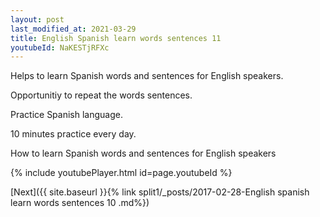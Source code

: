 ```yaml
---
layout: post
last_modified_at: 2021-03-29
title: English Spanish learn words sentences 11 
youtubeId: NaKESTjRFXc
---
```

 
 
Helps to learn Spanish words and sentences for English speakers.

Opportunitiy to repeat the words sentences. 

Practice Spanish language. 
 
10 minutes practice every day. 
 
How to learn Spanish words and sentences for English speakers 
 
{% include youtubePlayer.html id=page.youtubeId %}
 
 
[Next]({{ site.baseurl }}{% link  split1/_posts/2017-02-28-English spanish learn words sentences 10 .md%})
 
